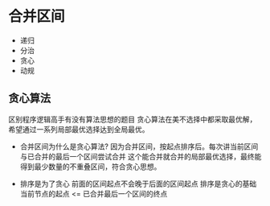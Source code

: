 # 合并区间

- 递归
- 分治
- 贪心
- 动规

## 贪心算法

区别程序逻辑高手有没有算法思想的题目
贪心算法在美不选择中都采取最优解，希望通过一系列局部最优选择达到全局最优。

- 合并区间为什么是贪心算法?
  因为合并区间，按起点排序后。每次讲当前区间与已合并的最后一个区间尝试合并
  这个能合并就合并的局部最优选择，最终能得到最少数量的不重叠区间，符合贪心思想。

- 排序是为了贪心
  前面的区间起点不会晚于后面的区间起点
  排序是贪心的基础
    当前节点的起点 <= 已合并最后一个区间的终点
    